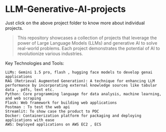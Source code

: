 # LLM-Generative-AI-projects

Just click on the above project folder to know more about individual projects.

> This repository showcases a collection of projects that leverage the power of Large Language Models (LLMs) and generative AI to solve real-world problems. Each project demonstrates the potential of AI to revolutionize various industries.

Key Technologies and Tools:

    LLMs: Gemini 1.5 pro, flash , hugging face models to develop genai applications
    RAG (Retrieval Augmented Generation): A technique for enhancing LLM performance by incorporating external knowledge sources like tabular data , pdfs, text etc.
    Python: Core programming language for data analysis, machine learning, and web scraping
    Flask: Web framework for building web applications
    Postman : To test the web api
    Streamlit: To show case the product to POC
    Docker: Containerization platform for packaging and deploying applications with ease
    AWS: Deployed applications on AWS EC2 , ECS
